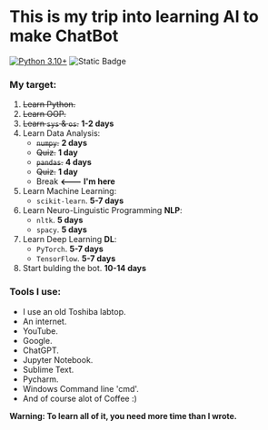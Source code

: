 # This is my trip into learning AI to make ChatBot
[![Python 3.10+](https://img.shields.io/badge/python-3.10+-blue.svg)](https://www.python.org/downloads/release/python-31013/)
![Static Badge](https://img.shields.io/badge/Hello-World!-green)

### My target:
1. ~~Learn Python.~~
2. ~~Learn OOP.~~
3. ~~Learn `sys` & `os`.~~  **1-2 days**
4. Learn Data Analysis:
    - ~~`numpy`.~~  **2 days**
    - ~~Quiz.~~  **1 day**
    - ~~`pandas`.~~  **4 days**
    - ~~Quiz.~~  **1 day**
    - Break  **<--- I'm here**
5. Learn Machine Learning:
    -  `scikit-learn`.  **5-7 days**
6. Learn Neuro-Linguistic Programming **NLP**:
    -  `nltk`.  **5 days**
    -  `spacy`.  **5 days**
7. Learn Deep Learning **DL**:
    -  `PyTorch`.  **5-7 days**
    -  `TensorFlow`.  **5-7 days**
8. Start bulding the bot.  **10-14 days**


### Tools I use:
- I use an old Toshiba labtop.
- An internet.
- YouTube.
- Google.
- ChatGPT.
- Jupyter Notebook.
- Sublime Text.
- Pycharm.
- Windows Command line 'cmd'.
- And of course alot of Coffee :)


**Warning: To learn all of it, you need more time than I wrote.**

